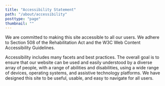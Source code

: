 ```yaml
---
title: "Accessibility Statement"
path: "/about/accessibility"
posttype: "page"
thumbnail: ""
---
```


We are committed to making this site accessible to all our users. We adhere to Section 508 of the Rehabilitation Act and the W3C Web Content Accessibility Guidelines.

Accessibility includes many facets and best practices. The overall goal is to ensure that our website can be used and easily understood by a diverse array of people, with a range of abilities and disabilities, using a wide range of devices, operating systems, and assistive technology platforms. We have designed this site to be useful, usable, and easy to navigate for all users.
